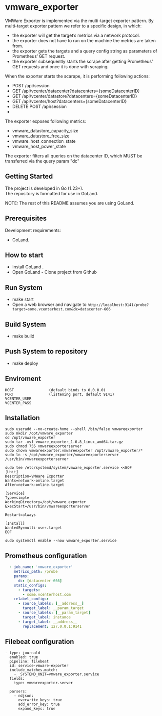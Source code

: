 # vmware_exporter

VMWare Exporter is implemented via the multi-target exporter pattern.
By multi-target exporter pattern we refer to a specific design, in which:

- the exporter will get the target’s metrics via a network protocol.
- the exporter does not have to run on the machine the metrics are taken from.
- the exporter gets the targets and a query config string as parameters of Prometheus’ GET request.
- the exporter subsequently starts the scrape after getting Prometheus’ GET requests and once it is done with scraping.

When the exporter starts the scarape, it is performing following actions:

- POST /api/session
- GET /api/vcenter/datacenter?datacenters={someDatacenterID}
- GET /api/vcenter/datastore?datacenters={someDatacenterID}
- GET /api/vcenter/host?datacenters={someDatacenterID}
- DELETE POST /api/session
- 
The exporter exposes following metrics:

- vmware_datastore_capacity_size
- vmware_datastore_free_size
- vmware_host_connection_state
- vmware_host_power_state

The exporter filters all queries on the datacenter ID, which MUST be transferred via the query param "dc"

## Getting Started
The project is developed in Go (1.23+).\
The repository is formatted for use in GoLand.

NOTE: The rest of this README assumes you are using GoLand.

## Prerequisites
Development requirements:
* GoLand.

## How to start
* Install GoLand .
* Open GoLand - Clone  project from Github

## Run System
* make start
* Open a web browser and navigate to `http://localhost:9141/probe?target=some.vcenterhost.com&dc=datacenter-666`

## Build System
* make build

## Push System to repository
* make deploy


## Enviroment
    HOST                (default binds to 0.0.0.0)
    PORT                (listening port, default 9141)
    VCENTER_USER
    VCENTER_PASS

## Installation
```console
sudo useradd --no-create-home --shell /bin/false vmwareexporter
sudo mkdir /opt/vmware_exporter
cd /opt/vmware_exporter
sudo tar -xvf vmware_exporter_1.0.8_linux_amd64.tar.gz
sudo chmod 755 vmwareexporterserver
sudo chown vmwareexporter:vmwareexporter /opt/vmware_exporter/*
sudo ln -s /opt/vmware_exporter/vmwareexporterserver /usr/bin/vmwareexporterserver

sudo tee /etc/systemd/system/vmware_exporter.service <<EOF
[Unit]
Description=VMWare Exporter
Wants=network-online.target
After=network-online.target

[Service]
Type=simple
WorkingDirectory=/opt/vmware_exporter
ExecStart=/usr/bin/vmwareexporterserver

Restart=always

[Install]
WantedBy=multi-user.target
EOF

sudo systemctl enable --now vmware_exporter.service 
```

## Prometheus configuration
```yaml
  - job_name: 'vmware_exporter'
    metrics_path: /probe
    params:
      dc: [datacenter-666]
    static_configs:
      - targets:
        - some.vcenterhost.com
    relabel_configs:
      - source_labels: [__address__]
        target_label: __param_target
      - source_labels: [__param_target]
        target_label: instance
      - target_label: __address__
        replacement: 127.0.0.1:9141
```

## Filebeat configuration
```console
- type: journald
  enabled: true
  pipeline: filebeat
  id: service-vmware-exporter
  include_matches.match:
    - _SYSTEMD_UNIT=vmware_exporter.service
  fields:
    type: vmwareexporter.server

  parsers:
    - ndjson:
      overwrite_keys: true
      add_error_key: true
      expand_keys: true
```
